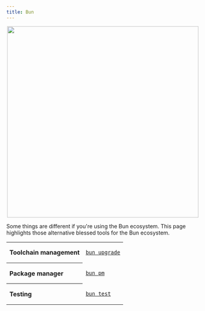```yaml
---
title: Bun
---
```


<p align=center>
  <img width=500 src="./media/bun-logo.png">
</p>

Some things are different if you're using the Bun ecosystem. This page highlights those alternative blessed tools for the Bun ecosystem.

<table style="width: 100%">
<tr><th align=left>Toolchain management<td>

[`bun upgrade`](https://bun.sh/docs/installation#upgrading)

<tr><th align=left>Package manager<td>

[`bun pm`](https://bun.sh/docs/cli/pm)

<tr><th align=left>Testing<td>

[`bun test`](https://bun.sh/docs/cli/test)

</table>
